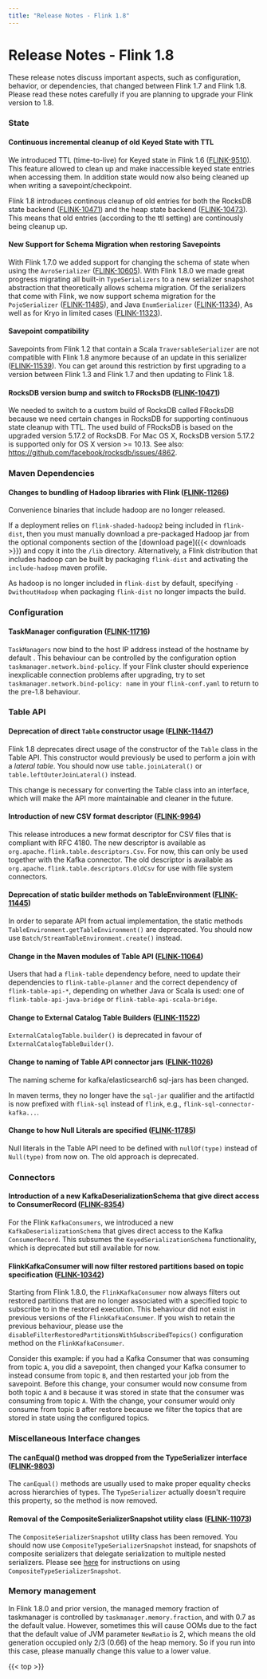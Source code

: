 ```yaml
---
title: "Release Notes - Flink 1.8"
---
```

<!--
Licensed to the Apache Software Foundation (ASF) under one
or more contributor license agreements.  See the NOTICE file
distributed with this work for additional information
regarding copyright ownership.  The ASF licenses this file
to you under the Apache License, Version 2.0 (the
"License"); you may not use this file except in compliance
with the License.  You may obtain a copy of the License at

  http://www.apache.org/licenses/LICENSE-2.0

Unless required by applicable law or agreed to in writing,
software distributed under the License is distributed on an
"AS IS" BASIS, WITHOUT WARRANTIES OR CONDITIONS OF ANY
KIND, either express or implied.  See the License for the
specific language governing permissions and limitations
under the License.
-->

# Release Notes - Flink 1.8


These release notes discuss important aspects, such as configuration, behavior,
or dependencies, that changed between Flink 1.7 and Flink 1.8. Please read
these notes carefully if you are planning to upgrade your Flink version to 1.8.



### State

#### Continuous incremental cleanup of old Keyed State with TTL

We introduced TTL (time-to-live) for Keyed state in Flink 1.6
([FLINK-9510](https://issues.apache.org/jira/browse/FLINK-9510)).  This feature
allowed to clean up and make inaccessible keyed state entries when accessing
them. In addition state would now also being cleaned up when writing a
savepoint/checkpoint.

Flink 1.8 introduces continous cleanup of old entries for both the RocksDB
state backend
([FLINK-10471](https://issues.apache.org/jira/browse/FLINK-10471)) and the heap
state backend
([FLINK-10473](https://issues.apache.org/jira/browse/FLINK-10473)). This means
that old entries (according to the ttl setting) are continously being cleanup
up.

#### New Support for Schema Migration when restoring Savepoints

With Flink 1.7.0 we added support for changing the schema of state when using
the `AvroSerializer`
([FLINK-10605](https://issues.apache.org/jira/browse/FLINK-10605)). With Flink
1.8.0 we made great progress migrating all built-in `TypeSerializers` to a new
serializer snapshot abstraction that theoretically allows schema migration. Of
the serializers that come with Flink, we now support schema migration for the
`PojoSerializer`
([FLINK-11485](https://issues.apache.org/jira/browse/FLINK-11485)), and Java
`EnumSerializer`
([FLINK-11334](https://issues.apache.org/jira/browse/FLINK-11334)), As well as
for Kryo in limited cases
([FLINK-11323](https://issues.apache.org/jira/browse/FLINK-11323)).

#### Savepoint compatibility

Savepoints from Flink 1.2 that contain a Scala `TraversableSerializer`
are not compatible with Flink 1.8 anymore because of an update in this
serializer
([FLINK-11539](https://issues.apache.org/jira/browse/FLINK-11539)). You
can get around this restriction by first upgrading to a version
between Flink 1.3 and Flink 1.7 and then updating to Flink 1.8.

#### RocksDB version bump and switch to FRocksDB ([FLINK-10471](https://issues.apache.org/jira/browse/FLINK-10471))

We needed to switch to a custom build of RocksDB called FRocksDB because we
need certain changes in RocksDB for supporting continuous state cleanup with
TTL. The used build of FRocksDB is based on the upgraded version 5.17.2 of
RocksDB. For Mac OS X, RocksDB version 5.17.2 is supported only for OS X
version >= 10.13. See also: https://github.com/facebook/rocksdb/issues/4862.

### Maven Dependencies

#### Changes to bundling of Hadoop libraries with Flink ([FLINK-11266](https://issues.apache.org/jira/browse/FLINK-11266))

Convenience binaries that include hadoop are no longer released.

If a deployment relies on `flink-shaded-hadoop2` being included in
`flink-dist`, then you must manually download a pre-packaged Hadoop
jar from the optional components section of the [download
page]({{< downloads >}}) and copy it into the
`/lib` directory.  Alternatively, a Flink distribution that includes
hadoop can be built by packaging `flink-dist` and activating the
`include-hadoop` maven profile.

As hadoop is no longer included in `flink-dist` by default, specifying
`-DwithoutHadoop` when packaging `flink-dist` no longer impacts the build.

### Configuration

#### TaskManager configuration ([FLINK-11716](https://issues.apache.org/jira/browse/FLINK-11716))

`TaskManagers` now bind to the host IP address instead of the hostname
by default . This behaviour can be controlled by the configuration
option `taskmanager.network.bind-policy`. If your Flink cluster should
experience inexplicable connection problems after upgrading, try to
set `taskmanager.network.bind-policy: name` in your `flink-conf.yaml`
to return to the pre-1.8 behaviour.

### Table API

#### Deprecation of direct `Table` constructor usage ([FLINK-11447](https://issues.apache.org/jira/browse/FLINK-11447))

Flink 1.8 deprecates direct usage of the constructor of the `Table` class in
the Table API. This constructor would previously be used to perform a join with
a _lateral table_. You should now use `table.joinLateral()` or
`table.leftOuterJoinLateral()` instead.

This change is necessary for converting the Table class into an interface,
which will make the API more maintainable and cleaner in the future.

#### Introduction of new CSV format descriptor ([FLINK-9964](https://issues.apache.org/jira/browse/FLINK-9964))

This release introduces a new format descriptor for CSV files that is compliant
with RFC 4180. The new descriptor is available as
`org.apache.flink.table.descriptors.Csv`. For now, this can only be used
together with the Kafka connector. The old descriptor is available as
`org.apache.flink.table.descriptors.OldCsv` for use with file system
connectors.

#### Deprecation of static builder methods on TableEnvironment ([FLINK-11445](https://issues.apache.org/jira/browse/FLINK-11445))

In order to separate API from actual implementation, the static methods
`TableEnvironment.getTableEnvironment()` are deprecated. You should now use
`Batch/StreamTableEnvironment.create()` instead.

#### Change in the Maven modules of Table API ([FLINK-11064](https://issues.apache.org/jira/browse/FLINK-11064))

Users that had a `flink-table` dependency before, need to update their
dependencies to `flink-table-planner` and the correct dependency of
`flink-table-api-*`, depending on whether Java or Scala is used: one of
`flink-table-api-java-bridge` or `flink-table-api-scala-bridge`.

#### Change to External Catalog Table Builders ([FLINK-11522](https://issues.apache.org/jira/browse/FLINK-11522))

`ExternalCatalogTable.builder()` is deprecated in favour of
`ExternalCatalogTableBuilder()`.

#### Change to naming of Table API connector jars ([FLINK-11026](https://issues.apache.org/jira/browse/FLINK-11026))

The naming scheme for kafka/elasticsearch6 sql-jars has been changed.

In maven terms, they no longer have the `sql-jar` qualifier and the artifactId
is now prefixed with `flink-sql` instead of `flink`, e.g.,
`flink-sql-connector-kafka...`.

#### Change to how Null Literals are specified ([FLINK-11785](https://issues.apache.org/jira/browse/FLINK-11785))

Null literals in the Table API need to be defined with `nullOf(type)` instead
of `Null(type)` from now on. The old approach is deprecated.

### Connectors

#### Introduction of a new KafkaDeserializationSchema that give direct access to ConsumerRecord ([FLINK-8354](https://issues.apache.org/jira/browse/FLINK-8354))

For the Flink `KafkaConsumers`, we introduced a new `KafkaDeserializationSchema`
that gives direct access to the Kafka `ConsumerRecord`. This subsumes the
`KeyedSerializationSchema` functionality, which is deprecated but still available
for now.

#### FlinkKafkaConsumer will now filter restored partitions based on topic specification ([FLINK-10342](https://issues.apache.org/jira/browse/FLINK-10342))

Starting from Flink 1.8.0, the `FlinkKafkaConsumer` now always filters out
restored partitions that are no longer associated with a specified topic to
subscribe to in the restored execution. This behaviour did not exist in
previous versions of the `FlinkKafkaConsumer`. If you wish to retain the
previous behaviour, please use the
`disableFilterRestoredPartitionsWithSubscribedTopics()` configuration method on
the `FlinkKafkaConsumer`.

Consider this example: if you had a Kafka Consumer that was consuming
from topic `A`, you did a savepoint, then changed your Kafka consumer
to instead consume from topic `B`, and then restarted your job from
the savepoint. Before this change, your consumer would now consume
from both topic `A` and `B` because it was stored in state that the
consumer was consuming from topic `A`. With the change, your consumer
would only consume from topic `B` after restore because we filter the
topics that are stored in state using the configured topics.

### Miscellaneous Interface changes

#### The canEqual() method was dropped from the TypeSerializer interface ([FLINK-9803](https://issues.apache.org/jira/browse/FLINK-9803))

The `canEqual()` methods are usually used to make proper equality checks across
hierarchies of types. The `TypeSerializer` actually doesn't require this
property, so the method is now removed.

#### Removal of the CompositeSerializerSnapshot utility class ([FLINK-11073](https://issues.apache.org/jira/browse/FLINK-11073))

The `CompositeSerializerSnapshot` utility class has been removed. You should
now use `CompositeTypeSerializerSnapshot` instead, for snapshots of composite
serializers that delegate serialization to multiple nested serializers. Please
see
[here](http://ci.apache.org/projects/flink/flink-docs-release-1.8/dev/stream/state/custom_serialization.html#implementing-a-compositetypeserializersnapshot)
for instructions on using `CompositeTypeSerializerSnapshot`.

### Memory management

In Flink 1.8.0 and prior version, the managed memory fraction of taskmanager is controlled by `taskmanager.memory.fraction`,
and with 0.7 as the default value. However, sometimes this will cause OOMs due to the fact that the default value of JVM
parameter `NewRatio` is 2, which means the old generation occupied only 2/3 (0.66) of the heap memory. So if you run into
this case, please manually change this value to a lower value.

{{< top >}}
